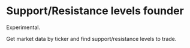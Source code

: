 # Support/Resistance levels founder

Experimental.

Get market data by ticker and find support/resistance levels to trade.
